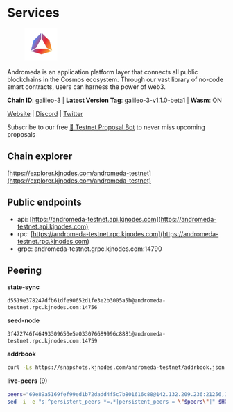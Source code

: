 # Services

<figure><img src="https://raw.githubusercontent.com/kj89/cosmos-images/main/logos/andromeda.png" alt=""><figcaption></figcaption></figure>

Andromeda is an application platform layer that connects all  public blockchains in the Cosmos ecosystem. Through our vast  library of no-code smart contracts, users can harness the power of web3.

**Chain ID**: galileo-3 | **Latest Version Tag**: galileo-3-v1.1.0-beta1 | **Wasm**: ON

[Website](https://www.andromedaprotocol.io) | [Discord](https://discord.gg/wzM3kSN3sE) | [Twitter](https://twitter.com/andromedaprot)



Subscribe to our free [🤖 Testnet Proposal Bot](https://t.me/kjnodes_testnet_proposal_bot) to never miss upcoming proposals


## Chain explorer
[https://explorer.kjnodes.com/andromeda-testnet](https://explorer.kjnodes.com/andromeda-testnet)

## Public endpoints

* api: [https://andromeda-testnet.api.kjnodes.com](https://andromeda-testnet.api.kjnodes.com)
* rpc: [https://andromeda-testnet.rpc.kjnodes.com](https://andromeda-testnet.rpc.kjnodes.com)
* grpc: andromeda-testnet.grpc.kjnodes.com:14790

## Peering

**state-sync**

```text
d5519e378247dfb61dfe90652d1fe3e2b3005a5b@andromeda-testnet.rpc.kjnodes.com:14756
```

**seed-node**

```text
3f472746f46493309650e5a033076689996c8881@andromeda-testnet.rpc.kjnodes.com:14759
```

**addrbook**
```bash
curl -Ls https://snapshots.kjnodes.com/andromeda-testnet/addrbook.json > $HOME/.andromedad/config/addrbook.json
```

**live-peers** (9)
```bash
peers="69e89a5169fef99ed1b72dadd4f5c7b801616c88@142.132.209.236:21256,1c101b595362f6a5856ef34f43545cf95eb34912@65.109.26.21:15656,d5519e378247dfb61dfe90652d1fe3e2b3005a5b@65.109.68.190:14756,7649ae1ea0dd5f640ac7dd7632a0866cf65e3aa4@31.220.90.78:26656,b3bb0cc43425abb61a26fe96a0c543f7a77416d6@135.181.217.182:15656,7ac17e470c16814be55aa02a1611b23a3fba3097@75.119.141.16:26656,c4bb11ae43f4db7b8eef312a3c38861d236eb660@91.201.113.194:26656,0f966c78a7ac4722bd389f5c010efb8235ca8f73@65.108.227.112:14656,717066f5726fb3cd7096f84911c7c8bfe5953e62@81.68.158.68:26656"
sed -i -e "s|^persistent_peers *=.*|persistent_peers = \"$peers\"|" $HOME/.andromedad/config/config.toml
```
